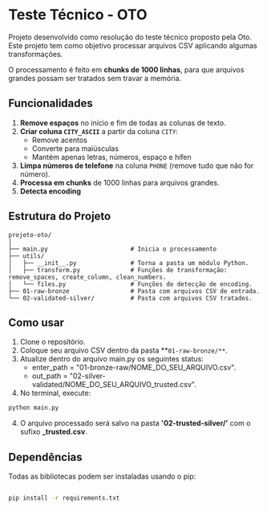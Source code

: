 # Teste Técnico - OTO  

Projeto desenvolvido como resolução do teste técnico proposto pela Oto. Este projeto tem como objetivo processar arquivos CSV aplicando algumas transformações.

O processamento é feito em **chunks de 1000 linhas**, para que arquivos grandes possam ser tratados sem travar a memória.

## Funcionalidades

1. **Remove espaços** no início e fim de todas as colunas de texto.  
2. **Criar coluna `CITY_ASCII`** a partir da coluna `CITY`:
   - Remove acentos
   - Converte para maiúsculas
   - Mantém apenas letras, números, espaço e hífen
3. **Limpa números de telefone** na coluna `PHONE` (remove tudo que não for número).  
4. **Processa em chunks** de 1000 linhas para arquivos grandes.  
5. **Detecta encoding** 

## Estrutura do Projeto
```text
projeto-oto/
│
├── main.py                       # Inicia o processamento 
├── utils/
│   ├── __init__.py               # Torna a pasta um módulo Python.
│   ├── transform.py              # Funções de transformação: remove_spaces, create_column, clean_numbers.
│   └── files.py                  # Funções de detecção de encoding.
├── 01-raw-bronze                 # Pasta com arquivos CSV de entrada.
└── 02-validated-silver/          # Pasta com arquivos CSV tratados.

```


## Como usar

1. Clone o repositório.
2. Coloque seu arquivo CSV dentro da pasta **`01-raw-bronze/**`.
3. Atualize dentro do arquivo main.py os seguintes status:
   - enter_path = "01-bronze-raw/NOME_DO_SEU_ARQUIVO.csv".
   - out_path = "02-silver-validated/NOME_DO_SEU_ARQUIVO_trusted.csv".  
5. No terminal, execute:

```bash
python main.py
```
4. O arquivo processado será salvo na pasta **'02-trusted-silver/'** com o sufixo **_trusted.csv**.

## Dependências
Todas as bibliotecas podem ser instaladas usando o pip:

```bash

pip install -r requirements.txt

```
